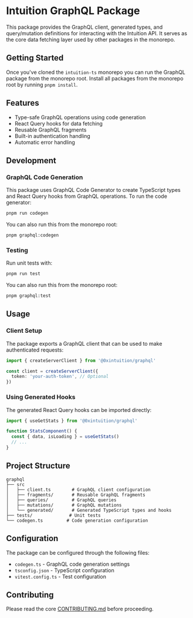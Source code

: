 # Intuition GraphQL Package

This package provides the GraphQL client, generated types, and query/mutation definitions for interacting with the Intuition API. It serves as the core data fetching layer used by other packages in the monorepo.

## Getting Started

Once you've cloned the `intuition-ts` monorepo you can run the GraphQL package from the monorepo root. Install all packages from the monorepo root by running `pnpm install`.

## Features

- Type-safe GraphQL operations using code generation
- React Query hooks for data fetching
- Reusable GraphQL fragments
- Built-in authentication handling
- Automatic error handling

## Development

### GraphQL Code Generation

This package uses GraphQL Code Generator to create TypeScript types and React Query hooks from GraphQL operations. To run the code generator:

```bash
pnpm run codegen
```

You can also run this from the monorepo root:

```bash
pnpm graphql:codegen
```

### Testing

Run unit tests with:

```bash
pnpm run test
```

You can also run this from the monorepo root:

```bash
pnpm graphql:test
```

## Usage

### Client Setup

The package exports a GraphQL client that can be used to make authenticated requests:

```typescript
import { createServerClient } from '@0xintuition/graphql'

const client = createServerClient({
  token: 'your-auth-token', // Optional
})
```

### Using Generated Hooks

The generated React Query hooks can be imported directly:

```typescript
import { useGetStats } from '@0xintuition/graphql'

function StatsComponent() {
  const { data, isLoading } = useGetStats()
  // ...
}
```

## Project Structure

```
graphql
├── src
│   ├── client.ts        # GraphQL client configuration
│   ├── fragments/       # Reusable GraphQL fragments
│   ├── queries/         # GraphQL queries
│   ├── mutations/       # GraphQL mutations
│   └── generated/       # Generated TypeScript types and hooks
├── tests/              # Unit tests
└── codegen.ts         # Code generation configuration
```

## Configuration

The package can be configured through the following files:

- `codegen.ts` - GraphQL code generation settings
- `tsconfig.json` - TypeScript configuration
- `vitest.config.ts` - Test configuration

## Contributing

Please read the core [CONTRIBUTING.md](../../CONTRIBUTING.md) before proceeding.
